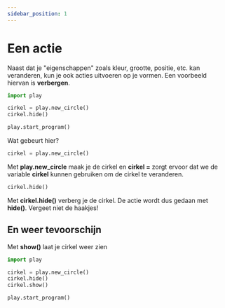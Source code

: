 ```yaml
---
sidebar_position: 1
---
```


# Een actie
Naast dat je "eigenschappen" zoals kleur, grootte, positie, etc. kan veranderen, kun je ook acties uitvoeren op je vormen.
Een voorbeeld hiervan is **verbergen**.

```python
import play 

cirkel = play.new_circle()
cirkel.hide()

play.start_program()
```

Wat gebeurt hier?

```python
cirkel = play.new_circle()
```
Met **play.new_circle** maak je de cirkel en **cirkel =** zorgt ervoor dat we de variable **cirkel** kunnen gebruiken om de cirkel te veranderen.

```python
cirkel.hide()
```
Met **cirkel.hide()** verberg je de cirkel.
De actie wordt dus gedaan met **hide()**. Vergeet niet de haakjes!

## En weer tevoorschijn
Met **show()** laat je cirkel weer zien

```python
import play 

cirkel = play.new_circle()
cirkel.hide()
cirkel.show()

play.start_program()
```
